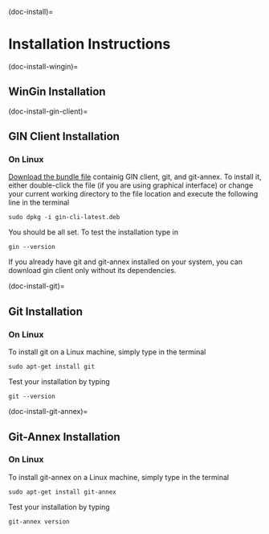 (doc-install)=
# Installation Instructions

(doc-install-wingin)=
## WinGin Installation

(doc-install-gin-client)=
## GIN Client Installation
### On Linux
[Download the bundle file](https://gin.g-node.org/G-Node/gin-cli-releases/raw/master/gin-cli-latest.deb) containig GIN client, git, and git-annex. To install it, either double-click the file (if you are using graphical interface) or change your current working directory to the file location and execute the following line in the terminal
```
sudo dpkg -i gin-cli-latest.deb
```
You should be all set. To test the installation type in
```
gin --version
```

If you already have git and git-annex installed on your system, you can download gin client only without its dependencies.

(doc-install-git)=
## Git Installation
### On Linux
To install git on a Linux machine, simply type in the terminal
```
sudo apt-get install git
```
Test your installation by typing
```
git --version
```

(doc-install-git-annex)=
## Git-Annex Installation
### On Linux
To install git-annex on a Linux machine, simply type in the terminal
```
sudo apt-get install git-annex
```
Test your installation by typing
```
git-annex version
```